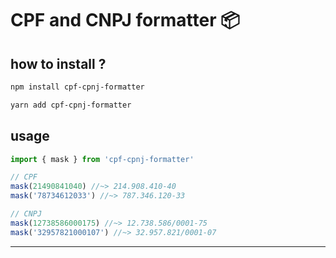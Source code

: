 # CPF and CNPJ formatter 📦

## how to install ?
```bash
npm install cpf-cpnj-formatter
```
```bash
yarn add cpf-cpnj-formatter
```


## usage
```js
import { mask } from 'cpf-cpnj-formatter'
```

```js
// CPF
mask(21490841040) //~> 214.908.410-40
mask('78734612033') //~> 787.346.120-33

// CNPJ
mask(12738586000175) //~> 12.738.586/0001-75
mask('32957821000107') //~> 32.957.821/0001-07
``` 
<hr>
